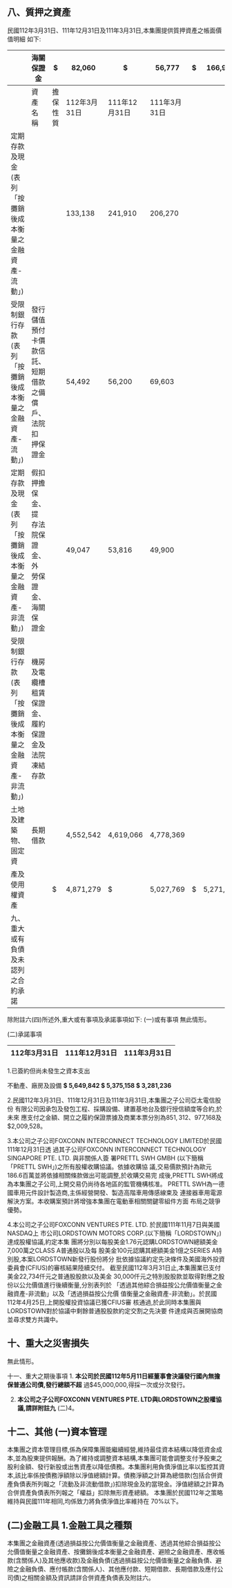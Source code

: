 
## 八、質押之資產

民國112年3月31日、111年12月31日及111年3月31日,本集團提供質押資產之帳面價值明細 如下:

|                                                             | 海關保證金                                                  | $        | 82,060       | $             | 56,777       | $   | 166,989   |
|-------------------------------------------------------------|-------------------------------------------------------------|----------|--------------|---------------|--------------|-----|-----------|
|                                                             | 資 產 名 稱                                                 | 擔保性質 | 112年3月31日 | 111年12月31日 | 111年3月31日 |     |           |
| 定期存款及現金(表列 「按攤銷後成本衡量之 金融資產-流動」)   |                                                             |          | 133,138      | 241,910       | 206,270      |     |           |
| 受限制銀行存款(表列 「按攤銷後成本衡量之 金融資產-流動」)   | 發行儲值預付卡價 款信託、短期借款 之備償戶、法院扣 押保證金 |          | 54,492       | 56,200        | 69,603       |     |           |
| 定期存款及現金(表列 「按攤銷後成本衡量之 金融資產-非流動」) | 假扣押擔保金、提 存法院保證金、外 勞保證金、海關保 證金     |          | 49,047       | 53,816        | 49,900       |     |           |
| 受限制銀行存款(表列 「按攤銷後成本衡量之 金融資產-非流動」) | 機房及電纜槽租賃 保證金、履約保證 金及法院凍結存款          |          |              |               |              |     |           |
| 土地及建築物、固定資                                        | 長期借款                                                    |          | 4,552,542    | 4,619,066     | 4,778,369    |     |           |
| 產及使用權資產                                              |                                                             | $        | 4,871,279    | $             | 5,027,769    | $   | 5,271,131 |
| 九、重大或有負債及未認列之合約承諾                          |                                                             |          |              |               |              |     |           |

除附註六(四)所述外,重大或有事項及承諾事項如下:
(一)或有事項 無此情形。

(二)承諾事項

| 112年3月31日   | 111年12月31日   | 111年3月31日   |
|----------------|-----------------|----------------|

1.已簽約但尚未發生之資本支出

不動產、廠房及設備 **$ 5,649,842 $ 5,375,158 $ 3,281,236** 

2.民國112年3月31日、111年12月31日及111年3月31日,本集團之子公司亞太電信股份 有限公司因承包及發包工程、採購設備、建置基地台及銀行授信額度等合約,於未來 應支付之金額、開立之履約保證票據及商業本票分別為$851,312、$977,168及 $2,009,528。

3.本公司之子公司FOXCONN INTERCONNECT TECHNOLOGY LIMITED於民國111年12月31日透 過其子公司FOXCONN INTERCONNECT TECHNOLOGY SINGAPORE PTE. LTD. 與非關係人簽 署PRETTL SWH GMBH (以下簡稱「PRETTL SWH」)之所有股權收購協議。依據收購協 議,交易價款預計為歐元186.6百萬並將依據相關條款做出可能調整,於收購交易完 成後,PRETTL SWH將成為本集團之子公司,上開交易仍尚待各地區的監管機構核准。 PRETTL SWH為一德國車用元件設計製造商,主係經營開發、製造高階車用傳感線束及 連接器車用電源解決方案。本收購案預計將增強本集團在電動車相關關鍵零組件方面 布局之競爭優勢。

4.本公司之子公司FOXCONN VENTURES PTE. LTD. 於民國111年11月7日與美國NASDAQ上 市公司LORDSTOWN MOTORS CORP.(以下簡稱「LORDSTOWN」)達成股權協議,約定本集 團將分別以每股美金1.76元認購LORDSTOWN總額美金7,000萬之CLASS A普通股以及每 股美金100元認購其總額美金1億之SERIES A特別股,本案LORDSTOWN新發行股份將分 批依據協議約定先決條件及美國海外投資委員會(CFIUS)的審核結果陸續交付。 截至民國112年3月31日止,本集團業已支付美金22,734仟元之普通股股款以及美金 30,000仟元之特別股股款並取得對應之股份以公允價值進行後續衡量,分別表列於 「透過其他綜合損益按公允價值衡量之金融資產-非流動」以及「透過損益按公允價 值衡量之金融資產-非流動」。於民國112年4月25日,上開股權投資協議已獲CFIUS審 核通過,於此同時本集團與LORDSTOWN對於協議中剩餘普通股股款約定交割之先決要 件達成與否展開協商並尋求雙方共識中。

## 十、重大之災害損失

無此情形。

十一、重大之期後事項 1. **本公司於民國112年5月11日經董事會決議發行國內無擔保普通公司債,發行總額不超**
過$45,000,000,得採一次或分次發行。

2. **本公司之子公司FOXCONN VENTURES PTE. LTD與LORDSTOWN之股權協議,請詳附註九**
(二)4。

## 十二、其他 (一)資本管理

本集團之資本管理目標,係為保障集團能繼續經營,維持最佳資本結構以降低資金成 本,並為股東提供報酬。為了維持或調整資本結構,本集團可能會調整支付予股東之 股利金額、發行新股或出售資產以降低債務。本集團利用負債淨值比率以監控其資 本,該比率係按債務淨額除以淨值總額計算。債務淨額之計算為總借款(包括合併資 產負債表所列報之「流動及非流動借款」)扣除現金及約當現金。淨值總額之計算為 合併資產負債表所列報之「權益」扣除無形資產總額。 本集團於民國112年之策略維持與民國111年相同,均係致力將負債淨值比率維持在 70%以下。

## (二)金融工具 1.金融工具之種類

本集團之金融資產(透過損益按公允價值衡量之金融資產、透過其他綜合損益按公 允價值衡量之金融資產、按攤銷後成本衡量之金融資產、避險之金融資產、應收帳 款(含關係人)及其他應收款)及金融負債(透過損益按公允價值衡量之金融負債、避 險之金融負債、應付帳款(含關係人)、其他應付款、短期借款、長期借款及應付公 司債)之相關金額及資訊請詳合併資產負債表及附註六。